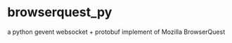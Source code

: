 browserquest_py
===============

a python gevent websocket + protobuf implement of Mozilla BrowserQuest
